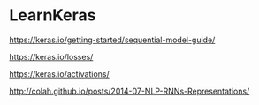 # LearnKeras

https://keras.io/getting-started/sequential-model-guide/

https://keras.io/losses/

https://keras.io/activations/

http://colah.github.io/posts/2014-07-NLP-RNNs-Representations/

